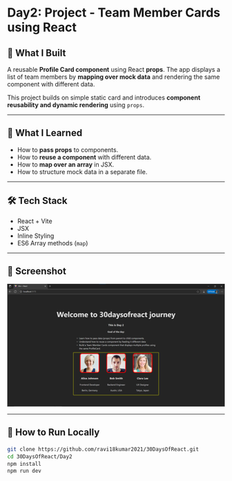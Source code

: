 # Day2: Project - Team Member Cards using React

## 🚀 What I Built
A reusable **Profile Card component** using React **props**. The app displays a list of team members by **mapping over mock data** and rendering the same component with different data.

This project builds on simple static card and introduces **component reusability and dynamic rendering** using `props`.

---

## 🧠 What I Learned
- How to **pass props** to components.
- How to **reuse a component** with different data.
- How to **map over an array** in JSX.
- How to structure mock data in a separate file.

---

## 🛠️ Tech Stack
- React + Vite
- JSX
- Inline Styling
- ES6 Array methods (`map`)

---

## 📸 Screenshot

![Screenshot](./screenshot.png)

---

## 🧪 How to Run Locally

```bash
git clone https://github.com/ravi18kumar2021/30DaysOfReact.git
cd 30DaysOfReact/Day2
npm install
npm run dev